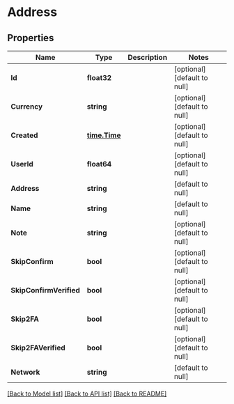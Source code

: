 # Address

## Properties
Name | Type | Description | Notes
------------ | ------------- | ------------- | -------------
**Id** | **float32** |  | [optional] [default to null]
**Currency** | **string** |  | [optional] [default to null]
**Created** | [**time.Time**](time.Time.md) |  | [optional] [default to null]
**UserId** | **float64** |  | [optional] [default to null]
**Address** | **string** |  | [default to null]
**Name** | **string** |  | [default to null]
**Note** | **string** |  | [optional] [default to null]
**SkipConfirm** | **bool** |  | [optional] [default to null]
**SkipConfirmVerified** | **bool** |  | [optional] [default to null]
**Skip2FA** | **bool** |  | [optional] [default to null]
**Skip2FAVerified** | **bool** |  | [optional] [default to null]
**Network** | **string** |  | [default to null]

[[Back to Model list]](../README.md#documentation-for-models) [[Back to API list]](../README.md#documentation-for-api-endpoints) [[Back to README]](../README.md)


